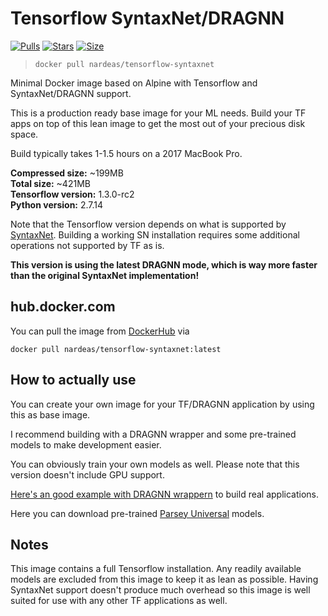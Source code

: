 # Tensorflow SyntaxNet/DRAGNN

[![Pulls](https://img.shields.io/docker/pulls/nardeas/tensorflow-syntaxnet.svg?style=flat-square)](https://img.shields.io/docker/pulls/nardeas/tensorflow-syntaxnet.svg?style=flat-square)
[![Stars](https://img.shields.io/docker/stars/nardeas/tensorflow-syntaxnet.svg?style=flat-square)](https://img.shields.io/docker/stars/nardeas/tensorflow-syntaxnet.svg?style=flat-square)
[![Size](https://img.shields.io/imagelayers/image-size/nardeas/tensorflow-syntaxnet/latest.svg?style=flat-square)](https://img.shields.io/imagelayers/image-size/nardeas/tensorflow-syntaxnet/latest.svg?style=flat-square)

> `docker pull nardeas/tensorflow-syntaxnet`

Minimal Docker image based on Alpine with Tensorflow and SyntaxNet/DRAGNN support.

This is a production ready base image for your ML needs. Build your TF apps on top of this lean image to get the most out of your precious disk space.

Build typically takes 1-1.5 hours on a 2017 MacBook Pro.

**Compressed size:** ~199MB  
**Total size:** ~421MB  
**Tensorflow version:** 1.3.0-rc2  
**Python version:** 2.7.14

Note that the Tensorflow version depends on what is supported by [SyntaxNet](https://github.com/tensorflow/models/tree/master/research/syntaxnet). Building a working SN installation requires some additional operations not supported by TF as is.

**This version is using the latest DRAGNN mode, which is way more faster than the original SyntaxNet implementation!**

## hub.docker.com

You can pull the image from [DockerHub](https://hub.docker.com/r/nardeas/tensorflow-syntaxnet/) via

```
docker pull nardeas/tensorflow-syntaxnet:latest
```

## How to actually use

You can create your own image for your TF/DRAGNN application by using this as base image.

I recommend building with a DRAGNN wrapper and some pre-trained models to make development easier.

You can obviously train your own models as well. Please note that this version doesn't include GPU support.

[Here's an good example with DRAGNN wrappern](https://github.com/ljm625/syntaxnet-rest-api) to build real applications.

Here you can download pre-trained [Parsey Universal](https://github.com/tensorflow/models/blob/master/research/syntaxnet/g3doc/universal.md) models.

## Notes

This image contains a full Tensorflow installation. Any readily available models are excluded from this image to keep it as lean as possible. Having SyntaxNet support doesn't produce much overhead so this image is well suited for use with any other TF applications as well.
